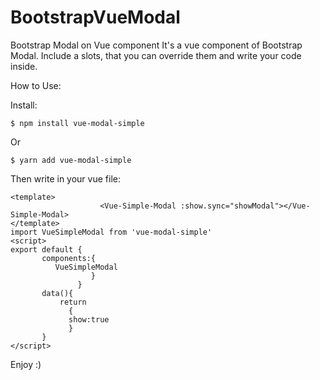 # BootstrapVueModal



Bootstrap Modal on Vue component 
It's a vue component of Bootstrap Modal.
Include a slots, that you can override them and write your code inside.

How to Use:


Install:
```
$ npm install vue-modal-simple
```
Or
```
$ yarn add vue-modal-simple
```
Then write in your vue file:
```
<template>
                    <Vue-Simple-Modal :show.sync="showModal"></Vue-Simple-Modal>
</template>
import VueSimpleModal from 'vue-modal-simple'
<script>
export default {
       components:{
          VueSimpleModal
                  }
               }
       data(){
           return
             {
             show:true
             }
       }
</script>
```
Enjoy :)

